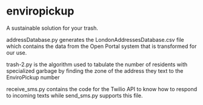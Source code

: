 # enviropickup
A sustainable solution for your trash.

addressDatabase.py generates the LondonAddressesDatabase.csv file which contains the data from the Open Portal system that is transformed for our use. 

trash-2.py is the algorithm used to tabulate the number of residents with specialized garbage by finding the zone of the address they text to the EnviroPickup number

receive_sms.py contains the code for the Twilio API to know how to respond to incoming texts while send_sms.py supports this file.
